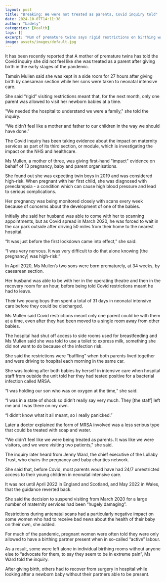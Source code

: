 ```yaml
---
layout: post
title: "Breaking: We were not treated as parents, Covid inquiry told"
date: 2024-10-07T14:11:38
author: "badely"
categories: [Health]
tags: []
excerpt: "Mum of premature twins says rigid restrictions on birthing wards during Covid were traumatic."
image: assets/images/default.jpg
---
```


It has been recently reported that A mother of premature twins has told the Covid inquiry she did not feel like she was treated as a parent after giving birth in the early stages of the pandemic.

Tamsin Mullen said she was kept in a side room for 27 hours after giving birth by caesarean section while her sons were taken to neonatal intensive care.

She said “rigid” visiting restrictions meant that, for the next month, only one parent was allowed to visit her newborn babies at a time.

"We needed the hospital to understand we were a family," she told the inquiry.

“We didn’t feel like a mother and father to our children in the way we should have done.”

The Covid inquiry has been taking evidence about the impact on maternity services as part of its third section, or module, which is investigating the impact on the NHS and healthcare.

Ms Mullen, a mother of three, was giving first-hand "impact" evidence on behalf of 13 pregnancy, baby and parent organisations.

She found out she was expecting twin boys in 2019 and was considered high-risk. When pregnant with her first child, she was diagnosed with preeclampsia - a condition which can cause high blood pressure and lead to serious complications.

Her pregnancy was being monitored closely with scans every week because of concerns about the development of one of the babies.

Initially she said her husband was able to come with her to scanning appointments, but as Covid spread in March 2020, he was forced to wait in the car park outside after driving 50 miles from their home to the nearest hospital.

“It was just before the first lockdown came into effect," she said.

“I was very nervous. It was very difficult to do that alone knowing [the pregnancy] was high-risk.”

In April 2020, Ms Mullen’s two sons were born prematurely, at 34 weeks, by caesarean section.

Her husband was able to be with her in the operating theatre and then in the recovery room for an hour, before being told Covid restrictions meant he had to leave.

Their two young boys then spent a total of 31 days in neonatal intensive care before they could be discharged.

Ms Mullen said Covid restrictions meant only one parent could be with them at a time, even after they had been moved to a single room away from other babies.

The hospital had shut off access to side rooms used for breastfeeding and Ms Mullen said she was told to use a toilet to express milk, something she did not want to do because of the infection risk.

She said the restrictions were “baffling” when both parents lived together and were driving to hospital each morning in the same car.

She was looking after both babies by herself in intensive care when hospital staff from outside the unit told her they had tested positive for a bacterial infection called MRSA.

“I was holding our son who was on oxygen at the time,” she said.

“I was in a state of shock so didn’t really say very much. They [the staff] left me and I was there on my own.

“I didn’t know what it all meant, so I really panicked.”

Later a doctor explained the form of MRSA involved was a less serious type that could be treated with soap and water.

"We didn’t feel like we were being treated as parents. It was like we were visitors, and we were visiting two patients," she said.

The inquiry later heard from Jenny Ward, the chief executive of the Lullaby Trust, who chairs the pregnancy and baby charities network.

She said that, before Covid, most parents would have had 24/7 unrestricted access to their young children in neonatal intensive care.

It was not until April 2022 in England and Scotland, and May 2022 in Wales, that the guidance reverted back.

She said the decision to suspend visiting from March 2020 for a large number of maternity services had been “hugely damaging”.

Restrictions during antenatal scans had a particularly negative impact on some women who had to receive bad news about the health of their baby on their own, she added.

For much of the pandemic, pregnant women were often told they were only allowed to have a birthing partner present when in so-called “active” labour.

As a result, some were left alone in individual birthing rooms without anyone else to “advocate for them, to say they seem to be in extreme pain”, Ms Ward told the inquiry.

After giving birth, others had to recover from surgery in hospital while looking after a newborn baby without their partners able to be present.

